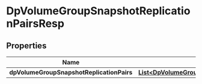# DpVolumeGroupSnapshotReplicationPairsResp

## Properties
Name | Type | Description | Notes
------------ | ------------- | ------------- | -------------
**dpVolumeGroupSnapshotReplicationPairs** | [**List&lt;DpVolumeGroupSnapshotReplicationPair&gt;**](DpVolumeGroupSnapshotReplicationPair.md) |  |  [optional]
